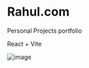 
# Rahul.com
Personal Projects portfolio

React + Vite 

![image](https://user-images.githubusercontent.com/99068989/227720789-10665072-17d2-4771-8b26-119b9ba2208e.png)

